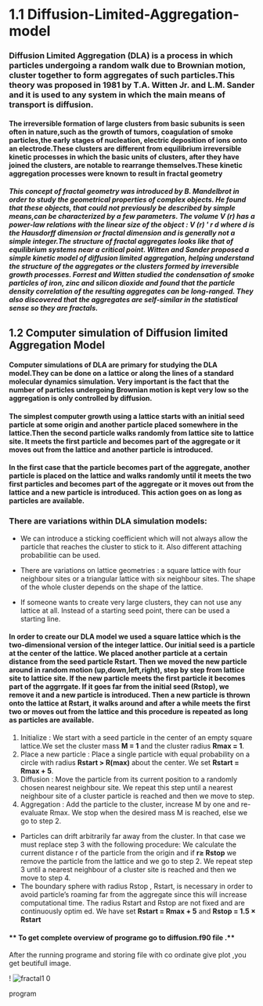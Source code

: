 # 1.1 Diffusion-Limited-Aggregation-model
###          Diffusion Limited Aggregation (DLA) is a process in which particles undergoing a random walk due to Brownian motion, cluster together to form aggregates of such particles.This theory was proposed in 1981 by T.A. Witten Jr. and L.M. Sander and it is used to any system in which the main means of transport is diffusion.
####      The irreversible formation of large clusters from basic subunits is seen often in nature,such as the growth of tumors, coagulation of smoke particles,the early stages of nucleation, electric deposition of ions onto an electrode.These clusters are different from equilibrium irreversible kinetic processes in which the basic units of clusters, after they have joined the clusters, are notable to rearrange themselves.These kinetic aggregation processes were known to result in fractal geometry
#####          This concept of fractal geometry was introduced by B. Mandelbrot in order to study the geometrical properties of complex objects. He found that these objects, that could not previously be described by simple means,can be characterized by a few parameters. The volume V (r) has a power-law relations with the linear size of the object : V (r) ' r d where d is the Hausdorff dimension or fractal dimension and is generally not a simple integer.The structure of fractal aggregates looks like that of equilibrium systems near a critical point. Witten and Sander proposed a simple kinetic model of diffusion limited aggregation, helping understand the structure of the aggregates or the clusters formed by irreversible growth processes. Forrest and Witten studied the condensation of smoke particles of iron, zinc and silicon dioxide and found that the particle density correlation of the resulting aggregates can be long-ranged. They also discovered that the aggregates are self-similar in the statistical sense so they are fractals.
## 1.2 Computer simulation of Diffusion limited Aggregation Model 
#### Computer simulations of DLA are primary for studying the DLA model.They can be done on a lattice or along the lines of a standard molecular dynamics simulation. Very important is the fact that the number of particles undergoing Brownian motion is kept very low so the aggregation is only controlled by diffusion.
#### The simplest computer growth using a lattice starts with an initial seed particle at some origin and another particle placed somewhere in the lattice.Then the second particle walks randomly from lattice site to lattice site. It meets the first particle and becomes part of the aggregate or it moves out from the lattice and another particle is introduced. 
#### In the first case that the particle becomes part of the aggregate, another particle is placed on the lattice and walks randomly until it meets the two first particles and becomes part of the aggregate or it moves out from the lattice and a new particle is introduced. This action goes on as long as particles are available.
### There are variations within DLA simulation models:
- We can introduce a sticking coefficient which will not always allow the particle that reaches the cluster to stick to it. Also different attaching probabilitie can be used.

- There are variations on lattice geometries : a square lattice with four neighbour sites or a triangular lattice with six neighbour sites. The shape of the whole cluster depends on the shape of the lattice.
- If someone wants to create very large clusters, they can not use any lattice at all. Instead of a starting seed point, there can be used a starting line.
#### In order to create our DLA model we used a square lattice which is the two-dimensional version of the integer lattice. Our initial seed is a particle at the center of the lattice. We placed another particle at a certain distance from the seed particle Rstart. Then we moved the new particle around in random motion (up,down,left,right), step by step from lattice site to lattice site. If the new particle meets the first particle it becomes part of the aggrrgate. If it goes far from the initial seed (Rstop), we remove it and a new particle is introduced. Then a new particle is thrown onto the lattice at Rstart, it walks around and after a while meets the first two or moves out from the lattice and this procedure is repeated as long as particles are available.


1. Initialize : We start with a seed particle in the center of an empty square lattice.We set the cluster mass **M = 1** and the cluster radius **Rmax = 1**.
2. Place a new particle : Place a single particle with equal probability on a circle with radius **Rstart > R(max)** about the center. We set **Rstart = Rmax + 5**.
3. Diffusion : Move the particle from its current position to a randomly chosen nearest neighbour site. We repeat this step until a nearest neighbour site of a cluster particle is reached and then we move to step.
4. Aggregation : Add the particle to the cluster, increase M by one and re-evaluate Rmax. We stop when the desired mass M is reached, else we go to step 2.
- Particles can drift arbitrarily far away from the cluster. In that case we must replace step 3 with the following procedure: We calculate the current distance r of the particle from the origin and if **r≥ Rstop** we remove the particle from the lattice and we go to step 2. We repeat step 3 until a nearest neighbour of a cluster site is reached and then we move to step 4.
- The boundary sphere with radius Rstop , Rstart, is necessary in order to avoid particle’s roaming far from the aggregate since this will increase computational time. The radius Rstart and Rstop are not fixed and are continuously optim
ed. We have set **Rstart = Rmax + 5** and **Rstop = 1.5 × Rstart**

#### ** To get complete overview of programe go to diffusion.f90 file .** 

After the running programe and storing file with co ordinate give plot ,you get beutifull image.

! ![fractal1 0](https://user-images.githubusercontent.com/69799907/147125744-ed4cef1e-f1e1-4bec-b255-752113f678dd.png)

   
   
program
